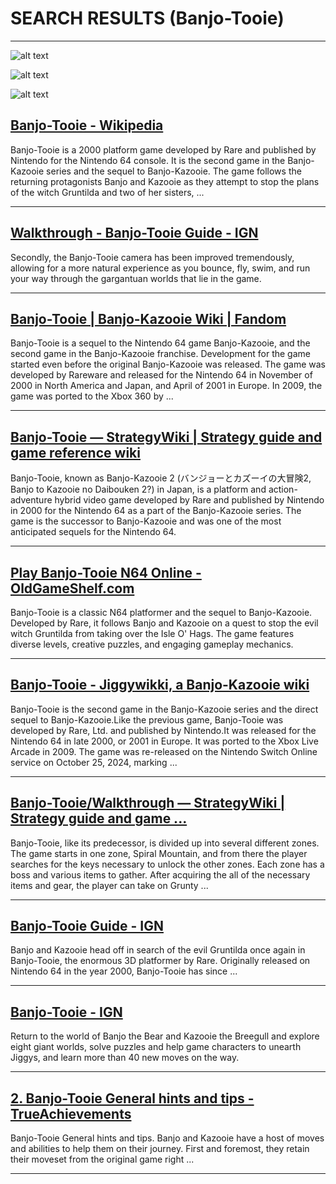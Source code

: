 # SEARCH RESULTS (Banjo-Tooie)
---


![alt text](http://images2.fanpop.com/image/photos/10800000/Banjo-Tooie-Screenshot-N64-banjo-kazooie-10825892-800-450.jpg "Banjo-Tooie - Screenshot (N64) - Banjo-Kazooie Image (10825892) - Fanpop")


![alt text](https://cdn.mobygames.com/screenshots/611813-banjo-tooie-nintendo-64-exploring-more-of-the-isle-o-hags-the-wi.jpg "Screenshot of Banjo-Tooie (Nintendo 64, 2000) - MobyGames")


![alt text](https://cdn.mobygames.com/screenshots/11127130-banjo-tooie-nintendo-64-the-totem-god-targitzan-protects-his-tem.jpg "Screenshot of Banjo-Tooie (Nintendo 64, 2000) - MobyGames")

## [Banjo-Tooie - Wikipedia](https://en.wikipedia.org/wiki/Banjo-Tooie)
Banjo-Tooie is a 2000 platform game developed by Rare and published by Nintendo for the Nintendo 64 console. It is the second game in the Banjo-Kazooie series and the sequel to Banjo-Kazooie. The game follows the returning protagonists Banjo and Kazooie as they attempt to stop the plans of the witch Gruntilda and two of her sisters, ...

---

## [Walkthrough - Banjo-Tooie Guide - IGN](https://www.ign.com/wikis/banjo-tooie/Walkthrough)
Secondly, the Banjo-Tooie camera has been improved tremendously, allowing for a more natural experience as you bounce, fly, swim, and run your way through the gargantuan worlds that lie in the game.

---

## [Banjo-Tooie | Banjo-Kazooie Wiki | Fandom](https://banjokazooie.fandom.com/wiki/Banjo-Tooie)
Banjo-Tooie is a sequel to the Nintendo 64 game Banjo-Kazooie, and the second game in the Banjo-Kazooie franchise. Development for the game started even before the original Banjo-Kazooie was released. The game was developed by Rareware and released for the Nintendo 64 in November of 2000 in North America and Japan, and April of 2001 in Europe. In 2009, the game was ported to the Xbox 360 by ...

---

## [Banjo-Tooie — StrategyWiki | Strategy guide and game reference wiki](https://strategywiki.org/wiki/Banjo-Tooie)
Banjo-Tooie, known as Banjo-Kazooie 2 (バンジョーとカズーイの大冒険2, Banjo to Kazooie no Daibouken 2?) in Japan, is a platform and action-adventure hybrid video game developed by Rare and published by Nintendo in 2000 for the Nintendo 64 as a part of the Banjo-Kazooie series. The game is the successor to Banjo-Kazooie and was one of the most anticipated sequels for the Nintendo 64.

---

## [Play Banjo-Tooie N64 Online - OldGameShelf.com](https://oldgameshelf.com/games/n64/banjo-tooie-n64-8447)
Banjo-Tooie is a classic N64 platformer and the sequel to Banjo-Kazooie. Developed by Rare, it follows Banjo and Kazooie on a quest to stop the evil witch Gruntilda from taking over the Isle O' Hags. The game features diverse levels, creative puzzles, and engaging gameplay mechanics.

---

## [Banjo-Tooie - Jiggywikki, a Banjo-Kazooie wiki](https://banjokazooiewiki.com/wiki/Banjo-Tooie)
Banjo-Tooie is the second game in the Banjo-Kazooie series and the direct sequel to Banjo-Kazooie.Like the previous game, Banjo-Tooie was developed by Rare, Ltd. and published by Nintendo.It was released for the Nintendo 64 in late 2000, or 2001 in Europe. It was ported to the Xbox Live Arcade in 2009. The game was re-released on the Nintendo Switch Online service on October 25, 2024, marking ...

---

## [Banjo-Tooie/Walkthrough — StrategyWiki | Strategy guide and game ...](https://strategywiki.org/wiki/Banjo-Tooie/Walkthrough)
Banjo-Tooie, like its predecessor, is divided up into several different zones. The game starts in one zone, Spiral Mountain, and from there the player searches for the keys necessary to unlock the other zones. Each zone has a boss and various items to gather. After acquiring the all of the necessary items and gear, the player can take on Grunty ...

---

## [Banjo-Tooie Guide - IGN](https://www.ign.com/wikis/banjo-tooie)
Banjo and Kazooie head off in search of the evil Gruntilda once again in Banjo-Tooie, the enormous 3D platformer by Rare. Originally released on Nintendo 64 in the year 2000, Banjo-Tooie has since ...

---

## [Banjo-Tooie - IGN](https://www.ign.com/games/banjo-tooie)
Return to the world of Banjo the Bear and Kazooie the Breegull and explore eight giant worlds, solve puzzles and help game characters to unearth Jiggys, and learn more than 40 new moves on the way.

---

## [2. Banjo-Tooie General hints and tips - TrueAchievements](https://www.trueachievements.com/game/Banjo-Tooie/walkthrough/2)
Banjo-Tooie General hints and tips. Banjo and Kazooie have a host of moves and abilities to help them on their journey. First and foremost, they retain their moveset from the original game right ...

---

